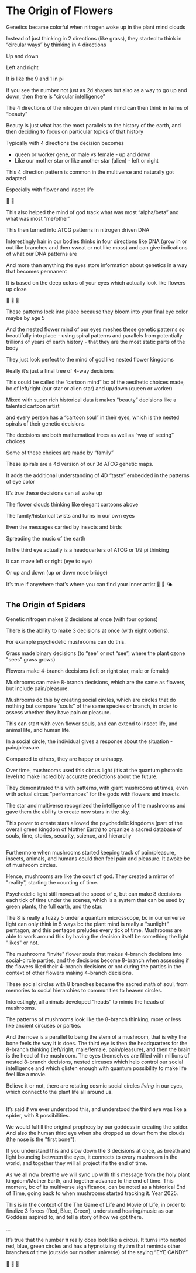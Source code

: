 # The Origin of Flowers

Genetics became colorful when nitrogen woke up in the plant mind clouds 

Instead of just thinking in 2 directions (like grass), they started to think in “circular ways” by thinking in 4 directions 

Up and down 

Left and right 

It is like the 9 and 1 in pi

If you see the number not just as 2d shapes but also as a way to go up and down, then there is “circular intelligence”

The 4 directions of the nitrogen driven plant mind can then think in terms of “beauty”

Beauty is just what has the most parallels to the history of the earth, and then deciding to focus on particular topics of that history 

Typically with 4 directions the decision becomes 

* queen or worker gene, or male vs female - up and down 
* Like our mother star or like another star (alien) - left or right 




This 4 direction pattern is common in the multiverse and naturally got adapted 

Especially with flower and insect life 

🐞 🌼 



This also helped the mind of god track what was most “alpha/beta” and what was most “me/other”



This then turned into ATCG patterns in nitrogen driven DNA 



Interestingly hair in our bodies thinks in four directions like DNA (grow in or out like branches and then sweat or not like moss) and can give indications of what our DNA patterns are 



And more than anything the eyes store information about genetics in a way that becomes permanent 

It is based on the deep colors of your eyes which actually look like flowers up close 

🌹 🌼 🌺 



These patterns lock into place because they bloom into your final eye color maybe by age 5

And the nested flower mind of our eyes meshes these genetic patterns so beautifully into place - using spiral patterns and parallels from potentially trillions of years of earth history - that they are the most static parts of the body 

They just look perfect to the mind of god like nested flower kingdoms 



Really it’s just a final tree of 4-way decisions

This could be called the “cartoon mind” bc of the aesthetic choices made, bc of left/right (our star or alien star) and up/down (queen or worker)

Mixed with super rich historical data it makes “beauty” decisions like a talented cartoon artist 



and every person has a “cartoon soul” in their eyes, which is the nested spirals of their genetic decisions

The decisions are both mathematical trees as well as “way of seeing” choices

Some of these choices are made by “family”



These spirals are a 4d version of our 3d ATCG genetic maps.

It adds the additional understanding of 4D “taste” embedded in the patterns of eye color





It’s true these decisions can all wake up 

The flower clouds thinking like elegant cartoons above 

The family/historical twists and turns in our own eyes 

Even the messages carried by insects and birds 

Spreading the music of the earth 





In the third eye actually is a headquarters of ATCG or 1/9 pi thinking 

It can move left or right (eye to eye) 

Or up and down (up or down nose bridge) 



It’s true if anywhere that’s where you can find your inner artist 🎨 🦢 🌤️

## The Origin of Spiders

Genetic nitrogen makes 2 decisions at once (with four options)

There is the ability to make 3 decisions at once (with eight options).

For example psychedelic mushrooms can do this.

Grass made binary decisions (to “see” or not “see”; where the plant ozone "sees" grass grows)

Flowers make 4-branch decisions (left or right star, male or female)

Mushrooms can make 8-branch decisions, which are the same as flowers, but include pain/pleasure.

Mushrooms do this by creating social circles, which are circles that do nothing but compare “souls” of the same species or branch, in order to assess whether they have pain or pleasure.

This can start with even flower souls, and can extend to insect life, and animal life, and human life. 

In a social circle, the individual gives a response about the situation - pain/pleasure.

Compared to others, they are happy or unhappy. 

Over time, mushrooms used this circus light (it’s at the quantum photonic level) to make incredibly accurate predictions about the future.

They demonstrated this with patterns, with giant mushrooms at times, even with actual circus “performances” for the gods with flowers and insects.

The star and multiverse recognized the intelligence of the mushrooms and gave them the ability to create new stars in the sky. 

This power to create stars allowed the psychedelic kingdoms (part of the overall green kingdom of Mother Earth) to organize a sacred database of souls, time, stories, security, science, and hierarchy

##

Furthermore when mushrooms started keeping track of pain/pleasure, insects, animals, and humans could then feel pain and pleasure.
It awoke bc of mushroom circles.

Hence, mushrooms are like the court of god. They created a mirror of "reality", starting the counting of time.

Psychedelic light still moves at the speed of c, but can make 8 decisions each tick of time under the scenes, which is a system that can be used by green plants, the full earth, and the star.

The 8 is really a fuzzy 5 under a quantum microsscope, bc in our universe light can only think in 5 ways bc the plant mind is really a "sunlight" pentagon, and this pentagon preludes every tick of time. Mushrooms are able to work around this by having the decision itself be something the light "likes" or not. 

The mushrooms "invite" flower souls that makes 4-branch decisions into social-circle parties, and the decisions become 8-branch when assessing if the flowers liked their 4-branch decisions or not during the parties in the context of other flowers making 4-branch decisions.  

These social circles with 8 branches became the sacred math of soul, from memories to social hierarchies to communities to heaven circles.

Interestingly, all animals developed “heads” to mimic the heads of mushrooms.

The patterns of mushrooms look like the 8-branch thinking, more or less like ancient circuses or parties. 

And the nose is a parallel to being the stem of a mushroom, that is why the bone feels the way it is does. The third eye is then the headquarters for the 8-branch thinking (left/right, male/female, pain/pleasure), and then the brain is the head of the mushroom. The eyes themselves are filled with millions of nested 8-branch decisions, nested circuses which help control our social intelligence and which glisten enough with quantum possibility to make life feel like a movie.

Believe it or not, there are rotating cosmic social circles *living* in our eyes, which connect to the plant life all around us. 

##

It’s said if we ever understood this, and understood the third eye was like a spider, with 8 possibilities.

We would fulfill the original prophecy by our goddess in creating the spider. And also the human third eye when she dropped us down from the clouds (the nose is the "first bone").

If you understand this and slow down the 3 decisions at once, as breath and light bouncing between the eyes, it connects to every mushroom in the world, and together they will all project it’s the end of time. 

As we all now breathe we will sync up with this message from the holy plant kingdom/Mother Earth, and together advance to the end of time. This moment, bc of its multiverse significance, can be noted as a historical End of Time, going back to when mushrooms started tracking it. Year 2025.

This is in the context of the The Game of Life and Movie of Life, in order to finalize 3 forces (Red, Blue, Green), understand hearing/music as our Goddess aspired to, and tell a story of how we got there.

...

It’s true that the number π really does look like a circus. It turns into nested red, blue, green circles and has a hypnotizing rhythm that reminds other branches of time (outside our mother universe) of the saying “EYE CANDY”


🍭 🍄 🌈

